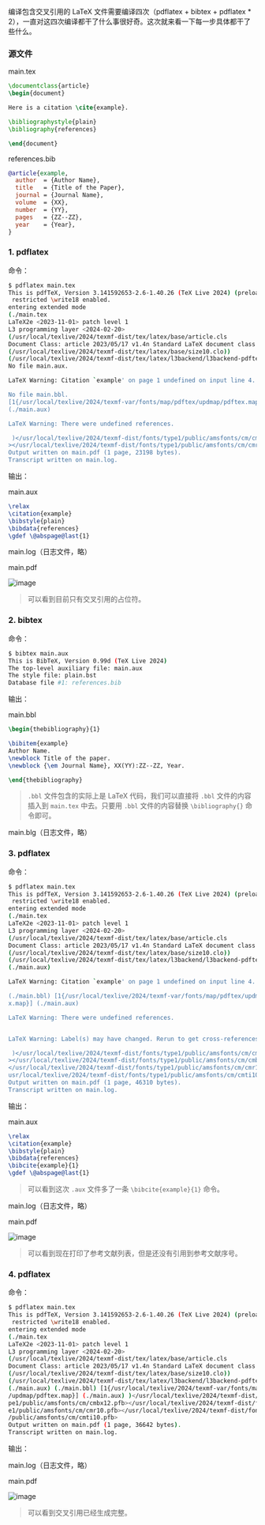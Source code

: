 编译包含交叉引用的 LaTeX 文件需要编译四次（pdflatex + bibtex + pdflatex * 2），一直对这四次编译都干了什么事很好奇。这次就来看一下每一步具体都干了些什么。

### 源文件

main.tex

```tex
\documentclass{article}
\begin{document}

Here is a citation \cite{example}.

\bibliographystyle{plain}
\bibliography{references}

\end{document}
```

references.bib

```bib
@article{example,
  author  = {Author Name},
  title   = {Title of the Paper},
  journal = {Journal Name},
  volume  = {XX},
  number  = {YY},
  pages   = {ZZ--ZZ},
  year    = {Year},
}
```

### 1. pdflatex

命令：

```sh
$ pdflatex main.tex
This is pdfTeX, Version 3.141592653-2.6-1.40.26 (TeX Live 2024) (preloaded format=pdflatex)
 restricted \write18 enabled.
entering extended mode
(./main.tex
LaTeX2e <2023-11-01> patch level 1
L3 programming layer <2024-02-20>
(/usr/local/texlive/2024/texmf-dist/tex/latex/base/article.cls
Document Class: article 2023/05/17 v1.4n Standard LaTeX document class
(/usr/local/texlive/2024/texmf-dist/tex/latex/base/size10.clo))
(/usr/local/texlive/2024/texmf-dist/tex/latex/l3backend/l3backend-pdftex.def)
No file main.aux.

LaTeX Warning: Citation `example' on page 1 undefined on input line 4.

No file main.bbl.
[1{/usr/local/texlive/2024/texmf-var/fonts/map/pdftex/updmap/pdftex.map}]
(./main.aux)

LaTeX Warning: There were undefined references.

 )</usr/local/texlive/2024/texmf-dist/fonts/type1/public/amsfonts/cm/cmbx10.pfb
></usr/local/texlive/2024/texmf-dist/fonts/type1/public/amsfonts/cm/cmr10.pfb>
Output written on main.pdf (1 page, 23198 bytes).
Transcript written on main.log.
```

输出：

main.aux

```tex
\relax
\citation{example}
\bibstyle{plain}
\bibdata{references}
\gdef \@abspage@last{1}
```

main.log（日志文件，略）

main.pdf

![image](https://img2024.cnblogs.com/blog/2778973/202405/2778973-20240522180734897-512862372.png)

> 可以看到目前只有交叉引用的占位符。

### 2. bibtex

命令：

```sh
$ bibtex main.aux
This is BibTeX, Version 0.99d (TeX Live 2024)
The top-level auxiliary file: main.aux
The style file: plain.bst
Database file #1: references.bib
```

输出：

main.bbl

```tex
\begin{thebibliography}{1}

\bibitem{example}
Author Name.
\newblock Title of the paper.
\newblock {\em Journal Name}, XX(YY):ZZ--ZZ, Year.

\end{thebibliography}
```

> `.bbl` 文件包含的实际上是 LaTeX 代码，我们可以直接将 `.bbl` 文件的内容插入到 `main.tex` 中去。只要用 `.bbl` 文件的内容替换 `\bibliography{}` 命令即可。

main.blg（日志文件，略）

### 3. pdflatex

命令：

```sh
$ pdflatex main.tex
This is pdfTeX, Version 3.141592653-2.6-1.40.26 (TeX Live 2024) (preloaded format=pdflatex)
 restricted \write18 enabled.
entering extended mode
(./main.tex
LaTeX2e <2023-11-01> patch level 1
L3 programming layer <2024-02-20>
(/usr/local/texlive/2024/texmf-dist/tex/latex/base/article.cls
Document Class: article 2023/05/17 v1.4n Standard LaTeX document class
(/usr/local/texlive/2024/texmf-dist/tex/latex/base/size10.clo))
(/usr/local/texlive/2024/texmf-dist/tex/latex/l3backend/l3backend-pdftex.def)
(./main.aux)

LaTeX Warning: Citation `example' on page 1 undefined on input line 4.

(./main.bbl) [1{/usr/local/texlive/2024/texmf-var/fonts/map/pdftex/updmap/pdfte
x.map}] (./main.aux)

LaTeX Warning: There were undefined references.


LaTeX Warning: Label(s) may have changed. Rerun to get cross-references right.

 )</usr/local/texlive/2024/texmf-dist/fonts/type1/public/amsfonts/cm/cmbx10.pfb
></usr/local/texlive/2024/texmf-dist/fonts/type1/public/amsfonts/cm/cmbx12.pfb>
</usr/local/texlive/2024/texmf-dist/fonts/type1/public/amsfonts/cm/cmr10.pfb></
usr/local/texlive/2024/texmf-dist/fonts/type1/public/amsfonts/cm/cmti10.pfb>
Output written on main.pdf (1 page, 46310 bytes).
Transcript written on main.log.
```

输出：

main.aux

```tex
\relax
\citation{example}
\bibstyle{plain}
\bibdata{references}
\bibcite{example}{1}
\gdef \@abspage@last{1}
```

> 可以看到这次 `.aux` 文件多了一条 `\bibcite{example}{1}` 命令。

main.log（日志文件，略）

main.pdf

![image](https://img2024.cnblogs.com/blog/2778973/202405/2778973-20240522192102092-904164000.png)

> 可以看到现在打印了参考文献列表，但是还没有引用到参考文献序号。

### 4. pdflatex

命令：

```sh
$ pdflatex main.tex
This is pdfTeX, Version 3.141592653-2.6-1.40.26 (TeX Live 2024) (preloaded format=pdflatex)
 restricted \write18 enabled.
entering extended mode
(./main.tex
LaTeX2e <2023-11-01> patch level 1
L3 programming layer <2024-02-20>
(/usr/local/texlive/2024/texmf-dist/tex/latex/base/article.cls
Document Class: article 2023/05/17 v1.4n Standard LaTeX document class
(/usr/local/texlive/2024/texmf-dist/tex/latex/base/size10.clo))
(/usr/local/texlive/2024/texmf-dist/tex/latex/l3backend/l3backend-pdftex.def)
(./main.aux) (./main.bbl) [1{/usr/local/texlive/2024/texmf-var/fonts/map/pdftex
/updmap/pdftex.map}] (./main.aux) )</usr/local/texlive/2024/texmf-dist/fonts/ty
pe1/public/amsfonts/cm/cmbx12.pfb></usr/local/texlive/2024/texmf-dist/fonts/typ
e1/public/amsfonts/cm/cmr10.pfb></usr/local/texlive/2024/texmf-dist/fonts/type1
/public/amsfonts/cm/cmti10.pfb>
Output written on main.pdf (1 page, 36642 bytes).
Transcript written on main.log.
```

输出：

main.log（日志文件，略）

main.pdf

![image](https://img2024.cnblogs.com/blog/2778973/202405/2778973-20240522192356039-215486853.png)

> 可以看到交叉引用已经生成完整。
